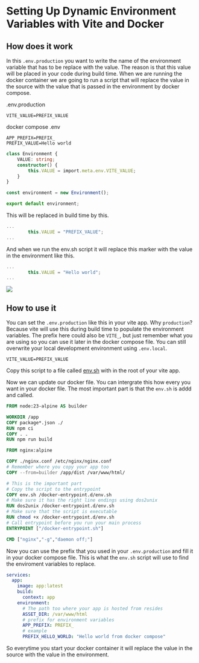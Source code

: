 # Setting Up Dynamic Environment Variables with Vite and Docker

## How does it work

In this `.env.production` you want to write the name of the environment variable that has to be replace with the value. The reason is that this value will be placed in your code during build time. When we are running the docker container we are going to run a script that will replace the value in the source with the value that is passed in the environment by docker compose.

.env.production
```properties
VITE_VALUE=PREFIX_VALUE
```

docker compose .env 
```properties
APP_PREFIX=PREFIX_
PREFIX_VALUE=Hello world
```

```typescript
class Environment {
    VALUE: string;
    constructor() {
        this.VALUE = import.meta.env.VITE_VALUE;
    }
}

const environment = new Environment();

export default environment;
```

This will be replaced in build time by this.

```typescript
...
        this.VALUE = "PREFIX_VALUE";
...
```

And when we run the env.sh script it will replace this marker with the value in the environment like this.

```typescript
...
        this.VALUE = "Hello world";
...
```

[![](https://mermaid.ink/img/pako:eNp9kt1q4zAQhV9FzLVrYsfOj6GFbpJlA7tQShNKMRTFmsYismTGcrNpnHevbEO9LWx1ITQjfeeMpDlDZgRCAi_KHLOck2UPy1QzN6p6tyde5uyOTIZV1WfbsTTZAWlhitJUyK6ubtiPWirRrprt-mH1vL39vVld392vfq4f-6Bh64Lv8RuN5t_j179QKcOOhpRo2KZkA9jpdADqV0lGF6itv-Wqxi-Om3KgnMRXD9bzLc5eOUm-U8gIS8UzFOwobc7yoQq2O7WAX-UNW2lLp9JIbQeDIfef2j7daGG05VIj9QKoBXiwJykgeeGqQg8KpIK3MZzbMynYHAtMIXFLwemQQqovDiq5fjKmgMRS7TAy9T7_EKlLwS0uJXcfWXxkydm1T19rC0kQR9NOBZIz_IUkDGI_mgTxJBgH03AWxbEHJ0gmU38ejcNZGM2DIIxH8cWDt8535M_CyXg0GodumrttD1BIa-hP31hdf13eAek8wtI?type=png)](https://mermaid.live/edit#pako:eNp9kt1q4zAQhV9FzLVrYsfOj6GFbpJlA7tQShNKMRTFmsYismTGcrNpnHevbEO9LWx1ITQjfeeMpDlDZgRCAi_KHLOck2UPy1QzN6p6tyde5uyOTIZV1WfbsTTZAWlhitJUyK6ubtiPWirRrprt-mH1vL39vVld392vfq4f-6Bh64Lv8RuN5t_j179QKcOOhpRo2KZkA9jpdADqV0lGF6itv-Wqxi-Om3KgnMRXD9bzLc5eOUm-U8gIS8UzFOwobc7yoQq2O7WAX-UNW2lLp9JIbQeDIfef2j7daGG05VIj9QKoBXiwJykgeeGqQg8KpIK3MZzbMynYHAtMIXFLwemQQqovDiq5fjKmgMRS7TAy9T7_EKlLwS0uJXcfWXxkydm1T19rC0kQR9NOBZIz_IUkDGI_mgTxJBgH03AWxbEHJ0gmU38ejcNZGM2DIIxH8cWDt8535M_CyXg0GodumrttD1BIa-hP31hdf13eAek8wtI)

## How to use it

You can set the `.env.production` like this in your vite app. Why `production`? Because vite will use this during build time to populate the environment variables. The prefix here could also be `VITE_`, but just remember what you are using so you can use it later in the docker compose file. You can still overwrite your local development environment using `.env.local`.

```properties
VITE_VALUE=PREFIX_VALUE
```

Copy this script to a file called [env.sh](https://github.com/Dutchskull/Vite-Dynamic-Environment-Variables/blob/main/app/env.sh) with in the root of your vite app.


Now we can update our docker file. You can intergrate this how every you want in your docker file. The most important part is that the `env.sh` is addd and called.

```dockerfile
FROM node:23-alpine AS builder

WORKDIR /app
COPY package*.json ./
RUN npm ci
COPY . .
RUN npm run build

FROM nginx:alpine

COPY ./nginx.conf /etc/nginx/nginx.conf
# Remember where you copy your app too
COPY --from=builder /app/dist /var/www/html/

# This is the important part
# Copy the script to the entrypoint
COPY env.sh /docker-entrypoint.d/env.sh
# Make sure it has the right line endings using dos2unix
RUN dos2unix /docker-entrypoint.d/env.sh
# Make sure that the script is executable
RUN chmod +x /docker-entrypoint.d/env.sh
# Call entrypoint before you run your main process
ENTRYPOINT ["/docker-entrypoint.sh"]

CMD ["nginx","-g","daemon off;"]
```

Now you can use the prefix that you used in your `.env.production` and fill it in your docker compose file. This is what the `env.sh` script will use to find the enviroment variables to replace.

```yaml
services:
  app:
    image: app:latest
    build:
      context: app
    environment:
      # The path too where your app is hosted from resides
      ASSET_DIR: /var/www/html
      # prefix for environment variables
      APP_PREFIX: PREFIX_
      # example
      PREFIX_HELLO_WORLD: "Hello world from docker compose"
```

So everytime you start your docker container it will replace the value in the source with the value in the environment.




